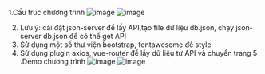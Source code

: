 1.Cấu trúc chương trình
![image](https://user-images.githubusercontent.com/70272965/128509311-552c6710-e88a-4b49-8197-aeeab6786a19.png)
![image](https://user-images.githubusercontent.com/70272965/128509377-43a5c0c9-390c-45e8-b491-351c4ec15deb.png)

2. Lưu ý: cài đặt json-server để lấy API,tạo file dữ liệu db.json, chạy json-server db.json để có thể get API 
3. Sử dụng một số thư viện bootstrap, fontawesome để style
4. Sử dụng plugin axios, vue-router để lấy dữ liệu từ API và chuyển trang
5 .Demo chương trình
![image](https://user-images.githubusercontent.com/70272965/128510151-33aa1502-dced-418d-a146-5647bc0769c6.png)
![image](https://user-images.githubusercontent.com/70272965/128510192-20ffce10-7cc9-4f9b-8c08-8b2cf5c71ce5.png)

